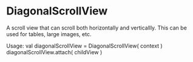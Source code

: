 # DiagonalScrollView

A scroll view that can scroll both horizontally and verticallly. This can be used for tables, large images, etc.

Usage:
val diagonalScrollView = DiagonalScrollView( context )
diagonalScrollView.attach( childView )
